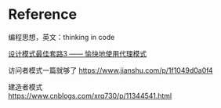 # Reference



编程思想，英文：thinking in code





[设计模式最佳套路3 —— 愉快地使用代理模式](https://mp.weixin.qq.com/s?__biz=MzAxNDEwNjk5OQ==&mid=2650417780&idx=1&sn=a4076a47b2fc6800a8e10528a0ac1dd7&chksm=8396e26cb4e16b7a93828b1cef4eaedf1b3df8bbc9a9ddee2368d927c71369ffcf115fdddc0a&scene=21#wechat_redirect)



访问者模式一篇就够了
https://www.jianshu.com/p/1f1049d0a0f4





建造者模式  
https://www.cnblogs.com/xrq730/p/11344541.html

